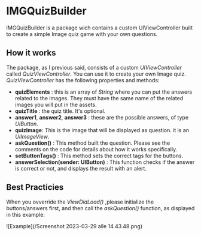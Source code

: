 # IMGQuizBuilder

IMGQuizBuilder is a package wich contains a custom UIViewController built to 
create a simple Image quiz game with your own questions.

## How it works

The package, as I previous said, consists of a custom *UIViewController* called 
*QuizViewController*. You can use it to create your own Image quiz.
*QuizViewController* has the following properties and methods:
- **quizElements** : this is an array of *String* where you can put the answers related to the images.
They must have the same name of the related images you will put in the assets.
- **quizTitle** : the quiz title. It's optional.
- **answer1**, **answer2**, **answer3** : these are the possible answers, of type *UIButton*.
- **quizImage**: This is the image that will be displayed as question. it is an *UIImageView*.
- **askQuestion()** : This method built the question. Please see the comments on the code for details about how it works specifically.
- **setButtonTags()** : This method sets the correct tags for the buttons.
- **answerSelection(sender: UIButton)** : This function checks if the answer is correct or not, and displays the result with an alert.

## Best Practicies

When you ovverride the *ViewDidLoad()* ,please initialize the buttons/answers first, and then call the *askQuestion()* function, as displayed in this example:

![Example](/Screenshot 2023-03-29 alle 14.43.48.png)




